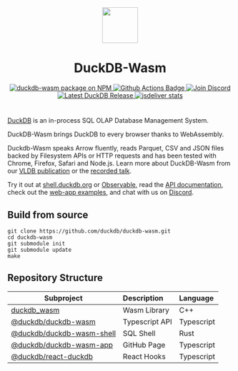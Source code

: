 <div align="center">
  <img src="https://cdn.jsdelivr.net/npm/@duckdb/duckdb-wasm@latest/dist/img/duckdb_wasm.svg" height="80">
  <h1>DuckDB-Wasm</h1>
</div>

<div align="center">
  <a href="https://www.npmjs.com/package/@duckdb/duckdb-wasm/v/latest">
    <img src="https://img.shields.io/npm/v/@duckdb/duckdb-wasm?logo=npm" alt="duckdb-wasm package on NPM">
  </a>
  <a href="https://github.com/duckdb/duckdb-wasm/actions">
    <img src="https://github.com/duckdb/duckdb-wasm/actions/workflows/main.yml/badge.svg?branch=main" alt="Github Actions Badge">
  </a>
  <a href="https://discord.duckdb.org">
    <img src="https://shields.io/discord/909674491309850675" alt="Join Discord" />
  </a>
  <a href="https://github.com/duckdb/duckdb/releases/">
    <img src="https://img.shields.io/github/v/release/duckdb/duckdb?color=brightgreen&display_name=tag&logo=duckdb&logoColor=white" alt="Latest DuckDB Release">
  </a>
  <a href="https://www.jsdelivr.com/package/npm/@duckdb/duckdb-wasm">
    <img src="https://data.jsdelivr.com/v1/package/npm/@duckdb/duckdb-wasm/badge?style=rounded" alt="jsdeliver stats">
  </a>
</div>
<h1></h1>

[DuckDB](https://duckdb.org) is an in-process SQL OLAP Database Management System.

DuckDB-Wasm brings DuckDB to every browser thanks to WebAssembly.

Duckdb-Wasm speaks Arrow fluently, reads Parquet, CSV and JSON files backed by Filesystem APIs or HTTP requests and has been tested with Chrome, Firefox, Safari and Node.js. Learn more about DuckDB-Wasm from our [VLDB publication](https://www.vldb.org/pvldb/vol15/p3574-kohn.pdf) or the [recorded talk](https://www.youtube.com/watch?v=wm82b7PlM6s).

Try it out at [shell.duckdb.org](https://shell.duckdb.org) or [Observable](https://observablehq.com/@observablehq/duckdb), read the [API documentation](https://shell.duckdb.org/docs/modules/index.html), check out the [web-app examples](https://github.com/duckdb-wasm-examples), and chat with us on [Discord](https://discord.duckdb.org).

## Build from source
```shell
git clone https://github.com/duckdb/duckdb-wasm.git
cd duckdb-wasm
git submodule init
git submodule update
make
```

## Repository Structure

| Subproject                                               | Description    | Language   |
| -------------------------------------------------------- | :------------- | :--------- |
| [duckdb_wasm](/lib)                                      | Wasm Library   | C++        |
| [@duckdb/duckdb-wasm](/packages/duckdb-wasm)             | Typescript API | Typescript |
| [@duckdb/duckdb-wasm-shell](/packages/duckdb-wasm-shell) | SQL Shell      | Rust       |
| [@duckdb/duckdb-wasm-app](/packages/duckdb-wasm-app)     | GitHub Page    | Typescript |
| [@duckdb/react-duckdb](/packages/react-duckdb)           | React Hooks    | Typescript |
